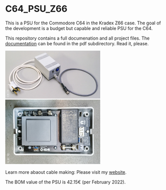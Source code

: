 # C64_PSU_Z66
This is a PSU for the Commodore C64 in the Kradex Z66 case. The goal of the development is a budget but capable and reliable PSU for the C64.

This repository contains a full documenation and all project files. The <a href="https://github.com/svenpetersen1965/C64_PSU_Z66/blob/main/Rev.%201/PDF/C64PSU-Z66_Rev1.pdf">documentation</a> can be found in the pdf subdirectory. Read it, please. 

<img src="https://github.com/svenpetersen1965/C64_PSU_Z66/blob/main/Rev.%201/pictures/1080_-_C64_PSU_Z66.JPG" width="300" alt="C64 PSU Z66">

<img src="https://github.com/svenpetersen1965/C64_PSU_Z66/blob/main/Rev.%201/pictures/1052_-_in_case.JPG" width="300" alt="C64 PSU Z66">

Learn more abaout cable making: Please visit my <a href="http://tech.guitarsite.de/cable_making.html">website</a>.

The BOM value of the PSU is 42.15€ (per February 2022).
